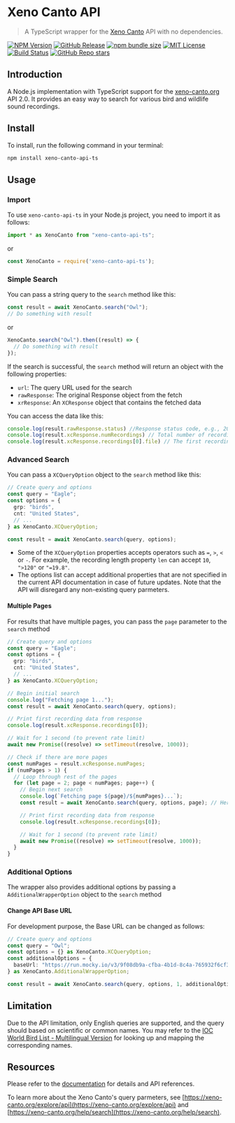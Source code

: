 # Xeno Canto API

> A TypeScript wrapper for the [Xeno Canto](https://xeno-canto.org/) API with no dependencies.

[![NPM Version](https://img.shields.io/npm/v/xeno-canto-api-ts)](https://www.npmjs.com/package/xeno-canto-api-ts) [![GitHub Release](https://img.shields.io/github/v/release/JoeSiu/xeno-canto-api-ts)](https://github.com/JoeSiu/xeno-canto-api-ts/releases/latest) [![npm bundle size](https://img.shields.io/bundlephobia/min/xeno-canto-api-ts)](https://www.npmjs.com/package/xeno-canto-api-ts) [![MIT License](https://img.shields.io/badge/license-GPL-blue)](https://github.com/JoeSiu/xeno-canto-api-ts/blob/main/LICENSE) [![Build Status](https://github.com/JoeSiu/xeno-canto-api-ts/actions/workflows/ci.yaml/badge.svg)](https://github.com/JoeSiu/xeno-canto-api-ts/actions/workflows/ci.yaml) [![GitHub Repo stars](https://img.shields.io/github/stars/JoeSiu/xeno-canto-api-ts)](https://github.com/JoeSiu/xeno-canto-api-ts)

## Introduction

A Node.js implementation with TypeScript support for the [xeno-canto.org](https://xeno-canto.org) API 2.0. It provides an easy way to search for various bird and wildlife sound recordings.

## Install

To install, run the following command in your terminal:

```bash
npm install xeno-canto-api-ts
```

## Usage

### Import

To use `xeno-canto-api-ts` in your Node.js project, you need to import it as follows:

```ts
import * as XenoCanto from "xeno-canto-api-ts";
```

or

```ts
const XenoCanto = require('xeno-canto-api-ts');
```

### Simple Search

You can pass a string query to the `search` method like this:

```ts
const result = await XenoCanto.search("Owl");
// Do something with result
```

or

```ts
XenoCanto.search("Owl").then((result) => {
  // Do something with result
});
```

If the search is successful, the `search` method will return an object with the following properties:

* `url`: The query URL used for the search
* `rawResponse`: The original Response object from the fetch
* `xrResponse`: An `XCResponse` object that contains the fetched data

You can access the data like this:

```ts
console.log(result.rawResponse.status) //Response status code, e.g., 200
console.log(result.xcResponse.numRecordings) // Total number of recordings
console.log(result.xcResponse.recordings[0].file) // The first recording result's sound file download URL
```

### Advanced Search

You can pass a `XCQueryOption` object to the `search` method like this:

```ts
// Create query and options
const query = "Eagle";
const options = {
  grp: "birds",
  cnt: "United States",
  // ...
} as XenoCanto.XCQueryOption;

const result = await XenoCanto.search(query, options);
```

* Some of the `XCQueryOption` properties accepts operators such as `=`, `>`, `<` or `-`. For example, the recording length property `len` can accept `10`, `">120"` or `"=19.8"`.
* The options list can accept additional properties that are not specified in the current API documentation in case of future updates. Note that the API will disregard any non-existing query parmeters.

#### Multiple Pages

For results that have multiple pages, you can pass the `page` parameter to the `search` method

```ts
// Create query and options
const query = "Eagle";
const options = {
  grp: "birds",
  cnt: "United States",
  // ...
} as XenoCanto.XCQueryOption;

// Begin initial search
console.log("Fetching page 1...");
const result = await XenoCanto.search(query, options);

// Print first recording data from response
console.log(result.xcResponse.recordings[0]);

// Wait for 1 second (to prevent rate limit)
await new Promise((resolve) => setTimeout(resolve, 1000));

// Check if there are more pages
const numPages = result.xcResponse.numPages;
if (numPages > 1) {
  // Loop through rest of the pages
  for (let page = 2; page < numPages; page++) {
    // Begin next search
    console.log(`Fetching page ${page}/${numPages}...`);
    const result = await XenoCanto.search(query, options, page); // Here we pass the original query and options with a new page

    // Print first recording data from response
    console.log(result.xcResponse.recordings[0]);

    // Wait for 1 second (to prevent rate limit)
    await new Promise((resolve) => setTimeout(resolve, 1000));
  }
}
```

### Additional Options

The wrapper also provides additional options by passing a `AdditionalWrapperOption` object to the `search` method

#### Change API Base URL

For development purpose, the Base URL can be changed as follows:

```ts
// Create query and options
const query = "Owl";
const options = {} as XenoCanto.XCQueryOption;
const additionalOptions = {
  baseUrl: "https://run.mocky.io/v3/9f08db9a-cfba-4b1d-8c4a-765932f6cf3b?query=", // A fake JSON server URL
} as XenoCanto.AdditionalWrapperOption;

const result = await XenoCanto.search(query, options, 1, additionalOptions);
```

## Limitation

Due to the API limitation, only English queries are supported, and the query should based on scientific or common names. You may refer to the [IOC World Bird List - Multilingual Version](https://www.worldbirdnames.org/new/ioc-lists/master-list-2/) for looking up and mapping the corresponding names.

## Resources

Please refer to the [documentation](https://joesiu.github.io/xeno-canto-api-ts/) for details and API references.

To learn more about the Xeno Canto's query parmeters, see [https://xeno-canto.org/explore/api](https://xeno-canto.org/explore/api) and [https://xeno-canto.org/help/search](https://xeno-canto.org/help/search).
